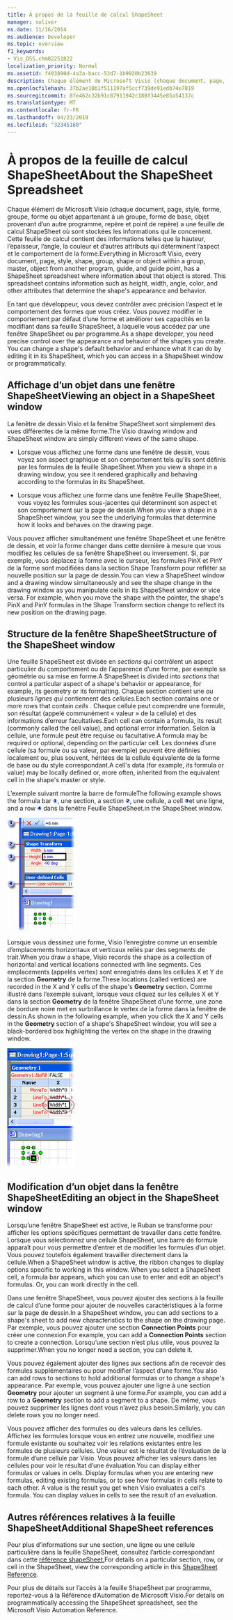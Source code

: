 ```yaml
---
title: À propos de la feuille de calcul ShapeSheet
manager: soliver
ms.date: 11/16/2014
ms.audience: Developer
ms.topic: overview
f1_keywords:
- Vis_DSS.chm82251822
localization_priority: Normal
ms.assetid: f403890d-4a3a-bacc-53d7-1b9920b23639
description: Chaque élément de Microsoft Visio (chaque document, page, style, forme, groupe, forme ou objet appartenant à un groupe, forme de base, objet provenant d’un autre programme, repère et point de repère) a une feuille de calcul ShapeSheet où sont stockées les informations qui le concernent. Cette feuille de calcul contient des informations telles que la hauteur, l’épaisseur, l’angle, la couleur et d’autres attributs qui déterminent l’aspect et le comportement de la forme.
ms.openlocfilehash: 37b2ae10b1f511197af5ccf739de91edb74e7819
ms.sourcegitcommit: 8fe462c32b91c87911942c188f3445e85a54137c
ms.translationtype: MT
ms.contentlocale: fr-FR
ms.lasthandoff: 04/23/2019
ms.locfileid: "32345160"
---
```

# <a name="about-the-shapesheet-spreadsheet"></a><span data-ttu-id="cd920-104">À propos de la feuille de calcul ShapeSheet</span><span class="sxs-lookup"><span data-stu-id="cd920-104">About the ShapeSheet Spreadsheet</span></span>

<span data-ttu-id="cd920-p102">Chaque élément de Microsoft Visio (chaque document, page, style, forme, groupe, forme ou objet appartenant à un groupe, forme de base, objet provenant d’un autre programme, repère et point de repère) a une feuille de calcul ShapeSheet où sont stockées les informations qui le concernent. Cette feuille de calcul contient des informations telles que la hauteur, l’épaisseur, l’angle, la couleur et d’autres attributs qui déterminent l’aspect et le comportement de la forme.</span><span class="sxs-lookup"><span data-stu-id="cd920-p102">Everything in Microsoft Visio, every document, page, style, shape, group, shape or object within a group, master, object from another program, guide, and guide point, has a ShapeSheet spreadsheet where information about that object is stored. This spreadsheet contains information such as height, width, angle, color, and other attributes that determine the shape's appearance and behavior.</span></span>
  
<span data-ttu-id="cd920-p103">En tant que développeur, vous devez contrôler avec précision l’aspect et le comportement des formes que vous créez. Vous pouvez modifier le comportement par défaut d’une forme et améliorer ses capacités en la modifiant dans sa feuille ShapeSheet, à laquelle vous accédez par une fenêtre ShapeSheet ou par programme.</span><span class="sxs-lookup"><span data-stu-id="cd920-p103">As a shape developer, you need precise control over the appearance and behavior of the shapes you create. You can change a shape's default behavior and enhance what it can do by editing it in its ShapeSheet, which you can access in a ShapeSheet window or programmatically.</span></span>
  
## <a name="viewing-an-object-in-a-shapesheet-window"></a><span data-ttu-id="cd920-109">Affichage d’un objet dans une fenêtre ShapeSheet</span><span class="sxs-lookup"><span data-stu-id="cd920-109">Viewing an object in a ShapeSheet window</span></span>

<span data-ttu-id="cd920-110">La fenêtre de dessin Visio et la fenêtre ShapeSheet sont simplement des vues différentes de la même forme.</span><span class="sxs-lookup"><span data-stu-id="cd920-110">The Visio drawing window and ShapeSheet window are simply different views of the same shape.</span></span>
  
- <span data-ttu-id="cd920-111">Lorsque vous affichez une forme dans une fenêtre de dessin, vous voyez son aspect graphique et son comportement tels qu’ils sont définis par les formules de la feuille ShapeSheet.</span><span class="sxs-lookup"><span data-stu-id="cd920-111">When you view a shape in a drawing window, you see it rendered graphically and behaving according to the formulas in its ShapeSheet.</span></span>
    
- <span data-ttu-id="cd920-112">Lorsque vous affichez une forme dans une fenêtre Feuille ShapeSheet, vous voyez les formules sous-jacentes qui déterminent son aspect et son comportement sur la page de dessin.</span><span class="sxs-lookup"><span data-stu-id="cd920-112">When you view a shape in a ShapeSheet window, you see the underlying formulas that determine how it looks and behaves on the drawing page.</span></span>
    
<span data-ttu-id="cd920-p104">Vous pouvez afficher simultanément une fenêtre ShapeSheet et une fenêtre de dessin, et voir la forme changer dans cette dernière à mesure que vous modifiez les cellules de sa fenêtre ShapeSheet ou inversement. Si, par exemple, vous déplacez la forme avec le curseur, les formules PinX et PinY de la forme sont modifiées dans la section Shape Transform pour refléter sa nouvelle position sur la page de dessin.</span><span class="sxs-lookup"><span data-stu-id="cd920-p104">You can view a ShapeSheet window and a drawing window simultaneously and see the shape change in the drawing window as you manipulate cells in its ShapeSheet window or vice versa. For example, when you move the shape with the pointer, the shape's PinX and PinY formulas in the Shape Transform section change to reflect its new position on the drawing page.</span></span>
  
## <a name="structure-of-the-shapesheet-window"></a><span data-ttu-id="cd920-115">Structure de la fenêtre ShapeSheet</span><span class="sxs-lookup"><span data-stu-id="cd920-115">Structure of the ShapeSheet window</span></span>

<span data-ttu-id="cd920-116">Une feuille ShapeSheet est divisée en  *sections*  qui contrôlent un aspect particulier du comportement ou de l’apparence d’une forme, par exemple sa géométrie ou sa mise en forme.</span><span class="sxs-lookup"><span data-stu-id="cd920-116">A ShapeSheet is divided into  *sections*  that control a particular aspect of a shape's behavior or appearance, for example, its geometry or its formatting.</span></span> <span data-ttu-id="cd920-117">Chaque section contient une ou plusieurs *lignes qui* contiennent des *cellules.*</span><span class="sxs-lookup"><span data-stu-id="cd920-117">Each section contains one or more  *rows*  that contain  *cells*  .</span></span> <span data-ttu-id="cd920-118">Chaque cellule peut comprendre une formule, son résultat (appelé communément « valeur » de la cellule) et des informations d’erreur facultatives.</span><span class="sxs-lookup"><span data-stu-id="cd920-118">Each cell can contain a formula, its result (commonly called the cell value), and optional error information.</span></span> <span data-ttu-id="cd920-119">Selon la cellule, une formule peut être requise ou facultative.</span><span class="sxs-lookup"><span data-stu-id="cd920-119">A formula may be required or optional, depending on the particular cell.</span></span> <span data-ttu-id="cd920-120">Les données d’une cellule (sa formule ou sa valeur, par exemple) peuvent être définies localement ou, plus souvent, héritées de la cellule équivalente de la forme de base ou du style correspondant.</span><span class="sxs-lookup"><span data-stu-id="cd920-120">A cell's data (for example, its formula or value) may be locally defined or, more often, inherited from the equivalent cell in the shape's master or style.</span></span> 
  
<span data-ttu-id="cd920-121">L’exemple suivant montre la barre de formule</span><span class="sxs-lookup"><span data-stu-id="cd920-121">The following example shows the formula bar</span></span> ![barre de formule](media/callout1_ZA01036259.gif)<span data-ttu-id="cd920-123">, une section</span><span class="sxs-lookup"><span data-stu-id="cd920-123">, a section</span></span> ![section](media/callout2_ZA01036260.gif)<span data-ttu-id="cd920-125">, une cellule</span><span class="sxs-lookup"><span data-stu-id="cd920-125">, a cell</span></span> ![cell](media/callout3_ZA01036261.gif)<span data-ttu-id="cd920-127">et une ligne</span><span class="sxs-lookup"><span data-stu-id="cd920-127">, and a row</span></span> ![row](media/callout4_ZA01036262.gif) <span data-ttu-id="cd920-129">dans la fenêtre Feuille ShapeSheet.</span><span class="sxs-lookup"><span data-stu-id="cd920-129">in the ShapeSheet window.</span></span> 
  
![Fenêtre Feuille ShapeSheet](media/ShpSheetRef_CA_02a_ZA07645861.gif)
  
<span data-ttu-id="cd920-131">Lorsque vous dessinez une forme, Visio l’enregistre comme un ensemble d’emplacements horizontaux et verticaux reliés par des segments de trait.</span><span class="sxs-lookup"><span data-stu-id="cd920-131">When you draw a shape, Visio records the shape as a collection of horizontal and vertical locations connected with line segments.</span></span> <span data-ttu-id="cd920-132">Ces emplacements (appelés vertex) sont enregistrés dans les cellules X et Y de la section **Geometry** de la forme.</span><span class="sxs-lookup"><span data-stu-id="cd920-132">These locations (called vertices) are recorded in the X and Y cells of the shape's **Geometry** section.</span></span> <span data-ttu-id="cd920-133">Comme illustré dans l’exemple suivant, lorsque vous cliquez sur les cellules X et Y dans la section **Geometry** de la fenêtre ShapeSheet d’une forme, une zone de bordure noire met en surbrillance le vertex de la forme dans la fenêtre de dessin.</span><span class="sxs-lookup"><span data-stu-id="cd920-133">As shown in the following example, when you click the X and Y cells in the **Geometry** section of a shape's ShapeSheet window, you will see a black-bordered box highlighting the vertex on the shape in the drawing window.</span></span> 
  
![Zone à bordure noire mettant en surbrillance le vertex sur la forme dans la fenêtre de dessin](media/ShpSheetRef_CA_01_ZA07645860.gif)
  
## <a name="editing-an-object-in-the-shapesheet-window"></a><span data-ttu-id="cd920-135">Modification d’un objet dans la fenêtre ShapeSheet</span><span class="sxs-lookup"><span data-stu-id="cd920-135">Editing an object in the ShapeSheet window</span></span>

<span data-ttu-id="cd920-p107">Lorsqu’une fenêtre ShapeSheet est active, le Ruban se transforme pour afficher les options spécifiques permettant de travailler dans cette fenêtre. Lorsque vous sélectionnez une cellule ShapeSheet, une barre de formule apparaît pour vous permettre d’entrer et de modifier les formules d’un objet. Vous pouvez toutefois également travailler directement dans la cellule.</span><span class="sxs-lookup"><span data-stu-id="cd920-p107">When a ShapeSheet window is active, the ribbon changes to display options specific to working in this window. When you select a ShapeSheet cell, a formula bar appears, which you can use to enter and edit an object's formulas. Or, you can work directly in the cell.</span></span>
  
<span data-ttu-id="cd920-139">Dans une fenêtre ShapeSheet, vous pouvez ajouter des sections à la feuille de calcul d’une forme pour ajouter de nouvelles caractéristiques à la forme sur la page de dessin.</span><span class="sxs-lookup"><span data-stu-id="cd920-139">In a ShapeSheet window, you can add sections to a shape's sheet to add new characteristics to the shape on the drawing page.</span></span> <span data-ttu-id="cd920-140">Par exemple, vous pouvez ajouter une section **Connection Points** pour créer une connexion.</span><span class="sxs-lookup"><span data-stu-id="cd920-140">For example, you can add a **Connection Points** section to create a connection.</span></span> <span data-ttu-id="cd920-141">Lorsqu’une section n’est plus utile, vous pouvez la supprimer.</span><span class="sxs-lookup"><span data-stu-id="cd920-141">When you no longer need a section, you can delete it.</span></span> 
  
<span data-ttu-id="cd920-142">Vous pouvez également ajouter des lignes aux sections afin de recevoir des formules supplémentaires ou pour modifier l’aspect d’une forme.</span><span class="sxs-lookup"><span data-stu-id="cd920-142">You also can add rows to sections to hold additional formulas or to change a shape's appearance.</span></span> <span data-ttu-id="cd920-143">Par exemple, vous pouvez ajouter une ligne à une section **Geometry** pour ajouter un segment à une forme.</span><span class="sxs-lookup"><span data-stu-id="cd920-143">For example, you can add a row to a **Geometry** section to add a segment to a shape.</span></span> <span data-ttu-id="cd920-144">De même, vous pouvez supprimer les lignes dont vous n’avez plus besoin.</span><span class="sxs-lookup"><span data-stu-id="cd920-144">Similarly, you can delete rows you no longer need.</span></span> 
  
<span data-ttu-id="cd920-p110">Vous pouvez afficher des formules ou des valeurs dans les cellules. Affichez les formules lorsque vous en entrez une nouvelle, modifiez une formule existante ou souhaitez voir les relations existantes entre les formules de plusieurs cellules. Une valeur est le résultat de l’évaluation de la formule d’une cellule par Visio. Vous pouvez afficher les valeurs dans les cellules pour voir le résultat d’une évaluation.</span><span class="sxs-lookup"><span data-stu-id="cd920-p110">You can display either formulas or values in cells. Display formulas when you are entering new formulas, editing existing formulas, or to see how formulas in cells relate to each other. A value is the result you get when Visio evaluates a cell's formula. You can display values in cells to see the result of an evaluation.</span></span>
  
## <a name="additional-shapesheet-references"></a><span data-ttu-id="cd920-149">Autres références relatives à la feuille ShapeSheet</span><span class="sxs-lookup"><span data-stu-id="cd920-149">Additional ShapeSheet references</span></span>

<span data-ttu-id="cd920-150">Pour plus d’informations sur une section, une ligne ou une cellule particulière dans la feuille ShapeSheet, consultez l’article correspondant dans cette [référence shapeSheet.](reference-visio-shapesheet.md)</span><span class="sxs-lookup"><span data-stu-id="cd920-150">For details on a particular section, row, or cell in the ShapeSheet, view the corresponding article in this [ShapeSheet Reference](reference-visio-shapesheet.md).</span></span>
  
<span data-ttu-id="cd920-151">Pour plus de détails sur l’accès à la feuille ShapeSheet par programme, reportez-vous à la Référence d’Automation de Microsoft Visio.</span><span class="sxs-lookup"><span data-stu-id="cd920-151">For details on programmatically accessing the ShapeSheet spreadsheet, see the Microsoft Visio Automation Reference.</span></span>
  

